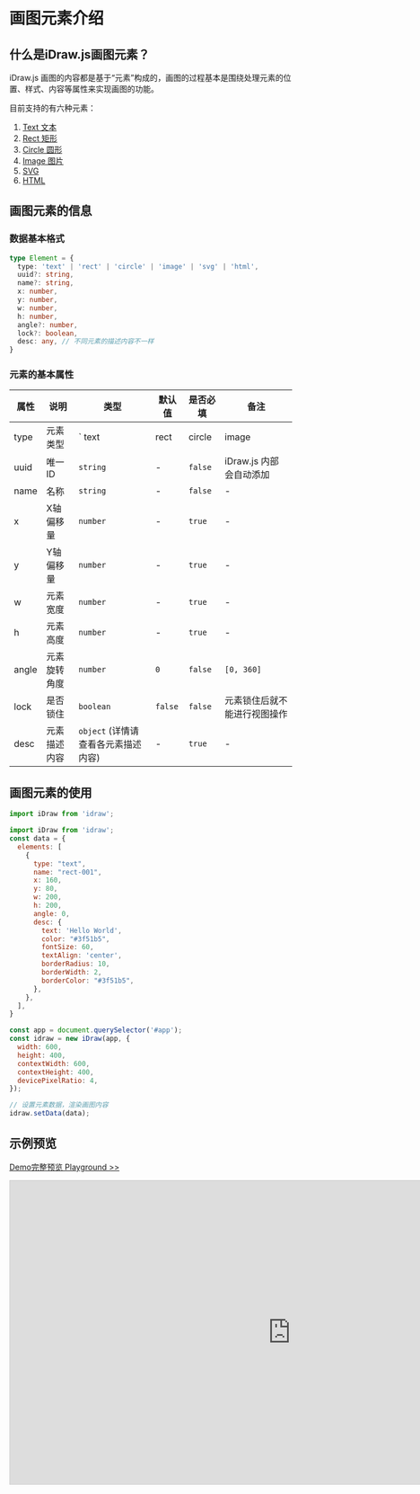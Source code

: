 # 画图元素介绍

## 什么是iDraw.js画图元素？

iDraw.js 画图的内容都是基于“元素”构成的，画图的过程基本是围绕处理元素的位置、样式、内容等属性来实现画图的功能。

目前支持的有六种元素：

1. [Text 文本](./text.md) 
2. [Rect 矩形](./rect.md) 
3. [Circle 圆形](./circle.md) 
4. [Image 图片](./image.md) 
5. [SVG](./svg.md) 
6. [HTML](./html.md) 

## 画图元素的信息

### 数据基本格式

```ts
type Element = {
  type: 'text' | 'rect' | 'circle' | 'image' | 'svg' | 'html',
  uuid?: string,
  name?: string,
  x: number,
  y: number,
  w: number,
  h: number,
  angle?: number,
  lock?: boolean,
  desc: any, // 不同元素的描述内容不一样
}
```

### 元素的基本属性

|属性|说明|类型|默认值|是否必填|备注|
|--|--|--|--|--|--|
| type | 元素类型 |` text | rect | circle | image | svg | html `| - | `true` | - |
| uuid | 唯一ID |`string`| - | `false` | iDraw.js 内部会自动添加 |
| name | 名称 |`string`| - | `false` | - |
| x | X轴偏移量 |`number`| - | `true` | - |
| y | Y轴偏移量 |`number`| - | `true` | - |
| w | 元素宽度 |`number`| - | `true` | - |
| h | 元素高度 |`number`| - | `true` | - |
| angle | 元素旋转角度 |`number`| `0` | `false` | `[0, 360]` |
| lock | 是否锁住 |`boolean`| `false` | `false` | 元素锁住后就不能进行视图操作 |
| desc | 元素描述内容 |`object` (详情请查看各元素描述内容) | - | `true` | - |

## 画图元素的使用

```js
import iDraw from 'idraw';

import iDraw from 'idraw';
const data = {
  elements: [
    {
      type: "text",
      name: "rect-001",
      x: 160,
      y: 80,
      w: 200,
      h: 200,
      angle: 0,
      desc: {
        text: 'Hello World',
        color: "#3f51b5",
        fontSize: 60,
        textAlign: 'center',
        borderRadius: 10,
        borderWidth: 2,
        borderColor: "#3f51b5",
      },
    },
  ],
}

const app = document.querySelector('#app');
const idraw = new iDraw(app, {
  width: 600,
  height: 400,
  contextWidth: 600,
  contextHeight: 400,
  devicePixelRatio: 4,
});

// 设置元素数据，渲染画图内容
idraw.setData(data);
```

## 示例预览

[Demo完整预览 Playground >>](https://idraw.js.org/playground/?demo=elem-rect)

<iframe 
    src="https://idraw.js.org/playground/?demo=elem-rect&header=false&sider=false&default-editor-split=37" 
    width="1000" height="540" frameborder="no" border="0"
    style="border: 1px solid #cecece; margin: 0px auto;"
  ></iframe>
